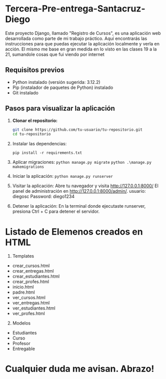 # Tercera-Pre-entrega-Santacruz-Diego
Este proyecto Django, llamado "Registro de Cursos", es una aplicación web desarrollada como parte de mi trabajo práctico. Aquí encontrarás las instrucciones para que puedas ejecutar la aplicación localmente y verla en acción.
El mismo me base en gran medida en lo visto en las clases 19 a la 21, sumandole cosas que fui viendo por internet

## Requisitos previos

- Python instalado (versión sugerida: 3.12.2)
- Pip (instalador de paquetes de Python) instalado
- Git instalado

## Pasos para visualizar la aplicación

1. **Clonar el repositorio:**

   ```bash
   git clone https://github.com/tu-usuario/tu-repositorio.git
   cd tu-repositorio

2. Instalar las dependencias:

   `pip install -r requirements.txt`

3. Aplicar migraciones:
  `python manage.py migrate`
   `python .\manage.py makemigrations`
  
4.  Iniciar la aplicación:
   `python manage.py runserver`

5. Visitar la aplicación:
   Abre tu navegador y visita http://127.0.0.1:8000/
   El panel de administración en http://127.0.0.1:8000/admin/.
   usuario: diegosc
   Password: diego1234

7. Detener la aplicación:
   En la terminal donde ejecutaste runserver, presiona Ctrl + C para detener el servidor.


# Listado de Elemenos creados en HTML

1. Templates
- crear_cursos.html
- crear_entregas.html
- crear_estudiantes.html
- crear_profes.html
- inicio.html
- padre.html
- ver_cursos.html
- ver_entregas.html
- ver_estudiantes.html
- ver_profes.html

2. Modelos
- Estudiantes
- Curso
- Profesor
- Entregable

# Cualquier duda me avisan. Abrazo!


